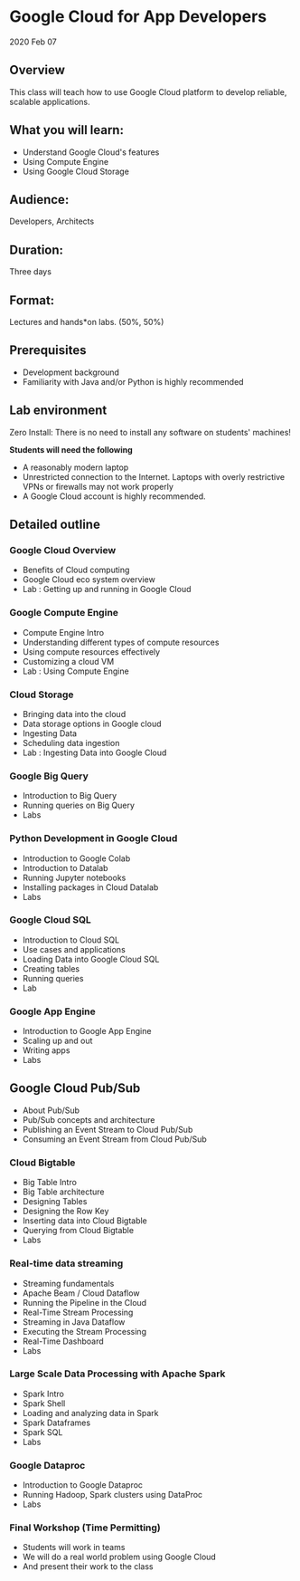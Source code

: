 # Google Cloud for App Developers
2020 Feb 07

## Overview
This class will teach how to use Google Cloud platform to develop reliable, scalable applications.


## What you will learn:
* Understand Google Cloud's features
* Using Compute Engine
* Using Google Cloud Storage 
 
## Audience:
Developers, Architects

## Duration:
Three days

## Format:
Lectures and hands*on labs. (50%, 50%)

## Prerequisites
* Development background
* Familiarity with Java and/or Python is highly recommended

## Lab environment
Zero Install: There is no need to install any software on students' machines!

**Students will need the following**  
* A reasonably modern laptop
* Unrestricted connection to the Internet.  Laptops with overly restrictive VPNs or firewalls may not work properly
* A Google Cloud account is highly recommended.


## Detailed outline

### Google Cloud Overview 
* Benefits of Cloud computing
* Google Cloud eco system overview
* Lab : Getting up and running in Google Cloud

### Google Compute Engine
* Compute Engine Intro 
* Understanding different types of compute resources
* Using compute resources effectively
* Customizing a cloud VM
* Lab : Using Compute Engine


### Cloud Storage
* Bringing data into the cloud
* Data storage options in Google cloud
* Ingesting Data
* Scheduling data ingestion
* Lab : Ingesting Data into Google Cloud

### Google Big Query
* Introduction to Big Query
* Running queries on Big Query 
* Labs

### Python Development in Google Cloud
* Introduction to Google Colab
* Introduction to Datalab
* Running Jupyter notebooks
* Installing packages in Cloud Datalab
* Labs


### Google Cloud SQL 
* Introduction to Cloud SQL 
* Use cases and applications
* Loading Data into Google Cloud SQL
* Creating tables
* Running queries 
* Lab

### Google App Engine
* Introduction to Google App Engine 
* Scaling up and out
* Writing apps 
* Labs

## Google Cloud Pub/Sub
* About Pub/Sub
* Pub/Sub concepts and architecture
* Publishing an Event Stream to Cloud Pub/Sub
* Consuming an Event Stream from Cloud Pub/Sub

### Cloud Bigtable
* Big Table Intro
* Big Table architecture
* Designing Tables
* Designing the Row Key
* Inserting data into Cloud Bigtable
* Querying from Cloud Bigtable
* Labs

### Real-time data streaming 
* Streaming fundamentals 
* Apache Beam / Cloud Dataflow 
* Running the Pipeline in the Cloud
* Real-Time Stream Processing
* Streaming in Java Dataflow
* Executing the Stream Processing
* Real-Time Dashboard
* Labs
    
### Large Scale Data Processing with Apache Spark
* Spark Intro
* Spark Shell
* Loading and analyzing data in Spark 
* Spark Dataframes
* Spark SQL
* Labs 

### Google Dataproc
* Introduction to Google Dataproc
* Running Hadoop, Spark clusters using DataProc
* Labs

### Final Workshop (Time Permitting)    
* Students will work in teams
* We will do a real world problem using Google Cloud
* And present their work to the class
